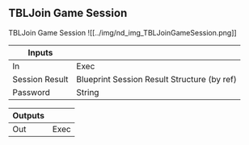 ## TBLJoin Game Session
TBLJoin Game Session
![[../img/nd_img_TBLJoinGameSession.png]]

|Inputs||
|--|--|
| In | Exec |
| Session Result | Blueprint Session Result Structure (by ref) |
| Password | String |

|Outputs||
|--|--|
| Out | Exec |
